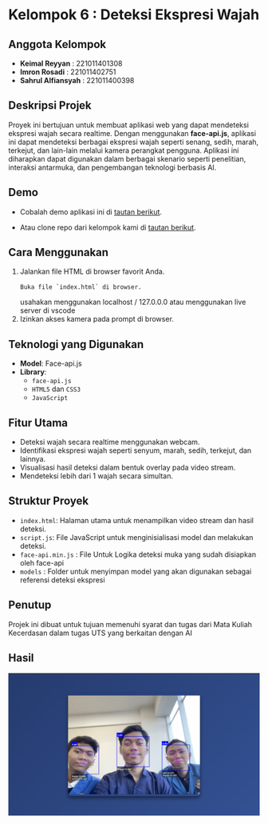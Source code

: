# Kelompok 6 : Deteksi Ekspresi Wajah

## Anggota Kelompok
- **Keimal Reyyan** : 221011401308
- **Imron Rosadi** : 221011402751
- **Sahrul Alfiansyah** : 221011400398

## Deskripsi Projek
Proyek ini bertujuan untuk membuat aplikasi web yang dapat mendeteksi ekspresi wajah secara realtime. Dengan menggunakan **face-api.js**, aplikasi ini dapat mendeteksi berbagai ekspresi wajah seperti senang, sedih, marah, terkejut, dan lain-lain melalui kamera perangkat pengguna. Aplikasi ini diharapkan dapat digunakan dalam berbagai skenario seperti penelitian, interaksi antarmuka, dan pengembangan teknologi berbasis AI.

## Demo
- Cobalah demo aplikasi ini di [tautan berikut](https://deteksi-ekspresi.vercel.app/).

- Atau clone repo dari kelompok kami di [tautan berikut](https://github.com/KeiRey/face-recognition-k6.git).

## Cara Menggunakan
1. Jalankan file HTML di browser favorit Anda.
   ```
   Buka file `index.html` di browser.
   ```
   usahakan menggunakan localhost / 127.0.0.0 atau menggunakan live server di vscode
2. Izinkan akses kamera pada prompt di browser.


## Teknologi yang Digunakan
- **Model**: Face-api.js
- **Library**:
  - `face-api.js`
  - `HTML5` dan `CSS3`
  - `JavaScript`
  
## Fitur Utama
- Deteksi wajah secara realtime menggunakan webcam.
- Identifikasi ekspresi wajah seperti senyum, marah, sedih, terkejut, dan lainnya.
- Visualisasi hasil deteksi dalam bentuk overlay pada video stream.
- Mendeteksi lebih dari 1 wajah secara simultan.


## Struktur Proyek
- `index.html`: Halaman utama untuk menampilkan video stream dan hasil deteksi.
- `script.js`: File JavaScript untuk menginisialisasi model dan melakukan deteksi.
- `face-api.min.js` : File Untuk Logika deteksi muka yang sudah disiapkan oleh face-api
- `models` : Folder untuk menyimpan model yang akan digunakan sebagai referensi deteksi ekspresi

## Penutup
Projek ini dibuat untuk tujuan memenuhi syarat dan tugas dari Mata Kuliah Kecerdasan dalam tugas UTS yang berkaitan dengan AI

## Hasil
<p align="center"><img src="./preview.png"></p>